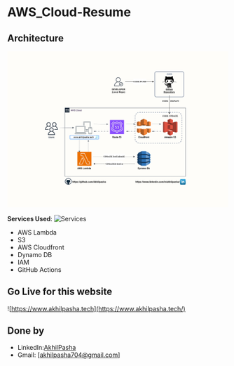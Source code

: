 # AWS_Cloud-Resume
  

## Architecture

![Architecture Diagram](img/Cloudresume-Architecture.jpg)

**Services Used**:
![Services](img/Cloudresume-Services.png)

- AWS Lambda
- S3
- AWS Cloudfront
- Dynamo DB
- IAM
- GitHub Actions

## Go Live for this website
![https://www.akhilpasha.tech](https://www.akhilpasha.tech/)

## Done by
- LinkedIn:[AkhilPasha](https://www.linkedin.com/in/akhilpasha/)
- Gmail: [akhilpasha704@gmail.com]
